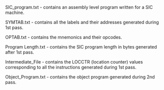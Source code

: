 SIC_program.txt - contains an assembly level program written for a SIC machine.

SYMTAB.txt - contains all the labels and their addresses generated during 1st pass.

OPTAB.txt - contains the mnemonics and their opcodes.

Program Length.txt - contains the SIC program length in bytes generated after 1st pass.

Intermediate_File - contains the LOCCTR (location counter) values corresponding to all the instructions generated during 1st pass.

Object_Program.txt - contains the object program generated during 2nd pass.
